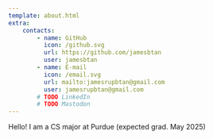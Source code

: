 ```yaml
---
template: about.html
extra:
    contacts:
        - name: GitHub
          icon: /github.svg
          url: https://github.com/jamesbtan
          user: jamesbtan
        - name: E-mail
          icon: /email.svg
          url: mailto:jamesrupbtan@gmail.com
          user: jamesrupbtan@gmail.com
        # TODO LinkedIn
        # TODO Mastodon
---
```

Hello! I am a CS major at Purdue (expected grad. May 2025)
